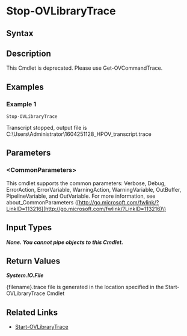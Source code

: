 ﻿---
description: Stop HPOV Library Verbose Trace.
---

# Stop-OVLibraryTrace

## Syntax

## Description

This Cmdlet is deprecated.  Please use Get-OVCommandTrace.

## Examples

###  Example 1 

```text
Stop-OVLibraryTrace
```

Transcript stopped, output file is C:\Users\Administrator\1604251128_HPOV_transcript.trace

## Parameters

### &lt;CommonParameters&gt;

This cmdlet supports the common parameters: Verbose, Debug, ErrorAction, ErrorVariable, WarningAction, WarningVariable, OutBuffer, PipelineVariable, and OutVariable. For more information, see about\_CommonParameters \([http://go.microsoft.com/fwlink/?LinkID=113216](http://go.microsoft.com/fwlink/?LinkID=113216)\)

## Input Types

_**None.  You cannot pipe objects to this Cmdlet.**_

## Return Values

_**System.IO.File**_

{filename}.trace file is generated in the location specified in the Start-OVLibraryTrace Cmdlet

## Related Links

* [Start-OVLibraryTrace](start-ovlibrarytrace.md)
